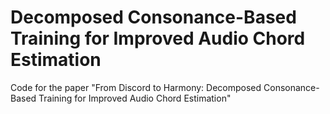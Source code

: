 # Decomposed Consonance-Based Training for Improved Audio Chord Estimation
Code for the paper "From Discord to Harmony: Decomposed Consonance-Based Training for Improved Audio Chord Estimation"
